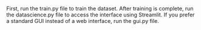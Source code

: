 First, run the train.py file to train the dataset. After training is complete, run the datascience.py file to access the interface using Streamlit. If you prefer a standard GUI instead of a web interface, run the gui.py file.
